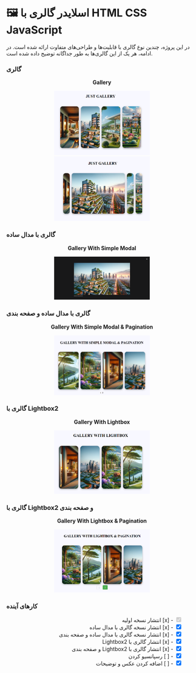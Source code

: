 # 🖼️ اسلایدر گالری‌ با HTML CSS JavaScript

در این پروژه، چندین نوع گالری با قابلیت‌ها و طراحی‌های متفاوت ارائه شده است. در ادامه، هر یک از این گالری‌ها به طور جداگانه توضیح داده شده است.

### گالری 

<p align="center">
  <strong> Gallery </strong>
</p>
<p align="center">
  <img src="Screenshots/Gallery1.png" width="50%" alt="Gallery1.png">
  <img src="Screenshots/Gallery2.png" width="50%" alt="Gallery2.png">
</p>


### گالری با مدال ساده
<p align="center">
  <strong>Gallery With Simple Modal</strong>
</p>
<p align="center">
  <img src="Screenshots/Gallery3.png" width="50%" alt="Gallery3">
</p>


### گالری با مدال ساده و صفحه بندی
<p align="center">
  <strong>Gallery With Simple Modal & Pagination</strong>
</p>
<p align="center">
  <img src="Screenshots/Gallery4.png" width="50%" alt="Gallery4">
</p>


### گالری با Lightbox2
<p align="center">
  <strong>Gallery With Lightbox</strong>
</p>
<p align="center">
  <img src="Screenshots/Gallery5.png" width="50%" alt="Gallery5">
</p>


### گالری با Lightbox2 و صفحه بندی

<p align="center">
  <strong>Gallery With Lightbox & Pagination</strong>
</p>
<p align="center">
  <img src="Screenshots/Gallery6.png" width="50%" alt="Gallery6">
</p>

### کارهای آینده
<ul style="list-style-type: none;" dir="rtl">
    <li><input type="checkbox" checked disabled> - [x] انتشار نسخه اولیه </li>
    <li><input type="checkbox" checked> - [x] انتشار نسخه گالری با مدال ساده </li>
    <li><input type="checkbox" checked> - [x] انتشار نسخه گالری با مدال ساده و صفحه بندی </li>
    <li><input type="checkbox" checked> - [x] انتشار گالری با Lightbox2 </li>
    <li><input type="checkbox" checked> - [x] انتشار گالری با Lightbox2 و صفحه بندی </li>
    <li><input type="checkbox" checked> - [ ] رسپانسیو کردن </li>
    <li><input type="checkbox" checked> - [ ] اضافه کردن عکس و توضیحات </li>
</ul>

